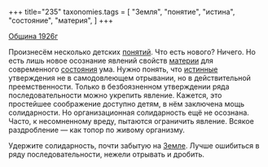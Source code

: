 +++
title="235"
taxonomies.tags = [
 "Земля",
 "понятие",
 "истина",
 "состояние",
 "материя",
]
+++

[Община 1926г](/agni/1926)

Произнесём несколько детских [понятий](/tags/понятие). Что есть нового? Ничего. Но есть лишь новое осознание явлений свойств [материи](/tags/материя) для современного [состояния](/tags/состояние) ума. Нужно понять, что [истинные](/tags/истина) утверждения не в самодовлеющем отрывании, но в действительной преемственности. Только в безбоязненном утверждении ряда последовательности можно укрепить явление. Кажется, это простейшее соображение доступно детям, в нём заключена мощь солидарности. Но организационная солидарность ещё не осознана. Часто, к несомненному вреду, пытаются ограничить явление. Всякое раздробление — как топор по живому организму.   

Удержите солидарность, почти забытую на [Земле](/tags/Земля). Лучше ошибиться в ряду последовательности, нежели отрывать и дробить.   


